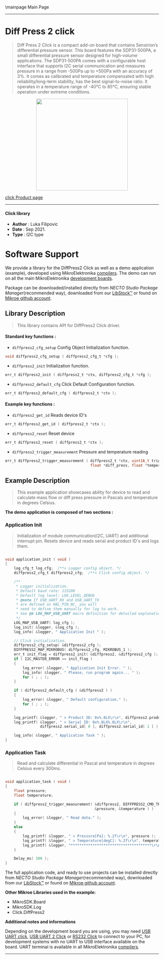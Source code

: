 \mainpage Main Page

---
# Diff Press 2 click

> Diff Press 2 Click is a compact add-on board that contains Sensirion’s differential pressure sensor. This board features the SDP31-500PA, a small differential pressure sensor designed for high-volume applications. The SDP31-500PA comes with a configurable host interface that supports I2C serial communication and measures pressure in a range from -500Pa up to +500Pa with an accuracy of 3%. It comes as calibrated and temperature compensated with high reliability/long-term stability, has the best signal-to-noise ratio. It operates in a temperature range of -40°C to 85°C, ensuring stable operation under extreme conditions.

<p align="center">
  <img src="https://download.mikroe.com/images/click_for_ide/diffpress2_click.png" height=300px>
</p>

[click Product page](https://www.mikroe.com/diff-press-2-click)

---


#### Click library

- **Author**        : Luka Filipovic
- **Date**          : Sep 2021.
- **Type**          : I2C type


# Software Support

We provide a library for the DiffPress2 Click
as well as a demo application (example), developed using MikroElektronika
[compilers](https://www.mikroe.com/necto-studio).
The demo can run on all the main MikroElektronika [development boards](https://www.mikroe.com/development-boards).

Package can be downloaded/installed directly from *NECTO Studio Package Manager*(recommended way), downloaded from our [LibStock&trade;](https://libstock.mikroe.com) or found on [Mikroe github account](https://github.com/MikroElektronika/mikrosdk_click_v2/tree/master/clicks).

## Library Description

> This library contains API for DiffPress2 Click driver.

#### Standard key functions :

- `diffpress2_cfg_setup` Config Object Initialization function.
```c
void diffpress2_cfg_setup ( diffpress2_cfg_t *cfg );
```

- `diffpress2_init` Initialization function.
```c
err_t diffpress2_init ( diffpress2_t *ctx, diffpress2_cfg_t *cfg );
```

- `diffpress2_default_cfg` Click Default Configuration function.
```c
err_t diffpress2_default_cfg ( diffpress2_t *ctx );
```

#### Example key functions :

- `diffpress2_get_id` Reads device ID's
```c
err_t diffpress2_get_id ( diffpress2_t *ctx );
```

- `diffpress2_reset` Reset device
```c
err_t diffpress2_reset ( diffpress2_t *ctx );
```

- `diffpress2_trigger_measurement` Pressure and temperature reading
```c
err_t diffpress2_trigger_measurement ( diffpress2_t *ctx, uint16_t trigger_type, 
                                       float *diff_press, float *temperature );
```

## Example Description

> This example application showcases ability for device
to read and calculate mass flow or diff press pressure
in Pascals and temperature in degrees Celsius.

**The demo application is composed of two sections :**

### Application Init

> Initialization of module communication(I2C, UART) and 
additional interrupt pin. Resets device and reads
serial and product ID's and logs them.

```c

void application_init ( void ) 
{
    log_cfg_t log_cfg;  /**< Logger config object. */
    diffpress2_cfg_t diffpress2_cfg;  /**< Click config object. */

    /** 
     * Logger initialization.
     * Default baud rate: 115200
     * Default log level: LOG_LEVEL_DEBUG
     * @note If USB_UART_RX and USB_UART_TX 
     * are defined as HAL_PIN_NC, you will 
     * need to define them manually for log to work. 
     * See @b LOG_MAP_USB_UART macro definition for detailed explanation.
     */
    LOG_MAP_USB_UART( log_cfg );
    log_init( &logger, &log_cfg );
    log_info( &logger, " Application Init " );

    // Click initialization.
    diffpress2_cfg_setup( &diffpress2_cfg );
    DIFFPRESS2_MAP_MIKROBUS( diffpress2_cfg, MIKROBUS_1 );
    err_t init_flag = diffpress2_init( &diffpress2, &diffpress2_cfg );
    if ( I2C_MASTER_ERROR == init_flag ) 
    {
        log_error( &logger, " Application Init Error. " );
        log_info( &logger, " Please, run program again... " );
        for ( ; ; );
    }

    if ( diffpress2_default_cfg ( &diffpress2 ) ) 
    {
        log_error( &logger, " Default configuration." );
        for ( ; ; );
    }

    log_printf( &logger, " > Product ID: 0x%.8LX\r\n", diffpress2.product_id );
    log_printf( &logger, " > Serial ID: 0x%.8LX%.8LX\r\n", 
                diffpress2.serial_id[ 0 ], diffpress2.serial_id[ 1 ] );

    log_info( &logger, " Application Task " );
}

```

### Application Task

> Read and calculate differential in Pascal and temperature 
in degrees Celsius every 300ms.

```c

void application_task ( void )
{
    float pressure;
    float temperature;

    if ( diffpress2_trigger_measurement( &diffpress2, DIFFPRESS2_CMD_TRIGGER_MEAS_DIFF_PRESS, 
                                         &pressure, &temperature ) )
    {
        log_error( &logger, " Read data." );
    }
    else
    {
        log_printf( &logger, " > Pressure[Pa]: %.2f\r\n", pressure );
        log_printf( &logger, " > Temperature[degC]: %.2f\r\n", temperature );
        log_printf( &logger, "*************************************\r\n" );
    }

    Delay_ms( 300 );
}

```

The full application code, and ready to use projects can be installed directly from *NECTO Studio Package Manager*(recommended way), downloaded from our [LibStock&trade;](https://libstock.mikroe.com) or found on [Mikroe github account](https://github.com/MikroElektronika/mikrosdk_click_v2/tree/master/clicks).

**Other Mikroe Libraries used in the example:**

- MikroSDK.Board
- MikroSDK.Log
- Click.DiffPress2

**Additional notes and informations**

Depending on the development board you are using, you may need
[USB UART click](https://www.mikroe.com/usb-uart-click),
[USB UART 2 Click](https://www.mikroe.com/usb-uart-2-click) or
[RS232 Click](https://www.mikroe.com/rs232-click) to connect to your PC, for
development systems with no UART to USB interface available on the board. UART
terminal is available in all MikroElektronika
[compilers](https://shop.mikroe.com/compilers).

---
